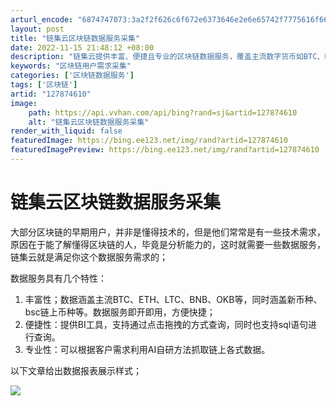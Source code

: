 ```yaml
---
arturl_encode: "6874747073:3a2f2f626c6f672e6373646e2e6e65742f7775616f6665692f:61727469636c652f64657461696c732f313237383734363130"
layout: post
title: "链集云区块链数据服务采集"
date: 2022-11-15 21:48:12 +08:00
description: "链集云提供丰富、便捷且专业的区块链数据服务，覆盖主流数字货币如BTC、ETH等以及新币种和bsc链上"
keywords: "区块链用户需求采集"
categories: ['区块链数据服务']
tags: ['区块链']
artid: "127874610"
image:
    path: https://api.vvhan.com/api/bing?rand=sj&artid=127874610
    alt: "链集云区块链数据服务采集"
render_with_liquid: false
featuredImage: https://bing.ee123.net/img/rand?artid=127874610
featuredImagePreview: https://bing.ee123.net/img/rand?artid=127874610
---
```


# 链集云区块链数据服务采集

大部分区块链的早期用户，并非是懂得技术的，但是他们常常是有一些技术需求，原因在于能了解懂得区块链的人，毕竟是分析能力的，这时就需要一些数据服务，链集云就是满足你这个数据服务需求的；

数据服务具有几个特性：

1. 丰富性；数据涵盖主流BTC、ETH、LTC、BNB、OKB等，同时涵盖新币种、bsc链上币种等。数据服务即开即用，方便快捷；
2. 便捷性：提供BI工具，支持通过点击拖拽的方式查询，同时也支持sql语句进行查询。
3. 专业性：可以根据客户需求利用AI自研方法抓取链上各式数据。

以下文章给出数据报表展示样式；

![](https://i-blog.csdnimg.cn/blog_migrate/05de7246dfdaf6cfb8e11df10df31d58.jpeg)